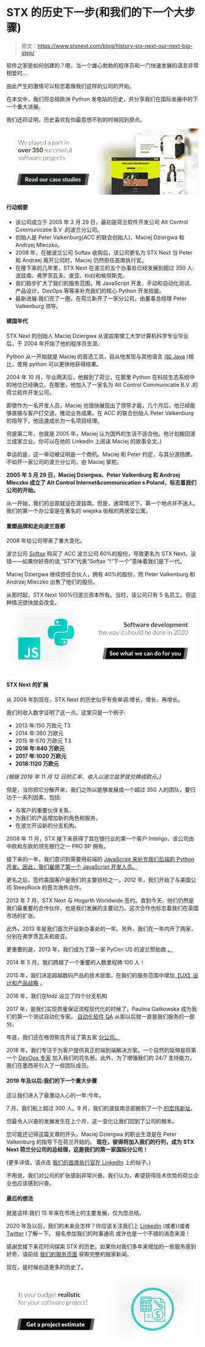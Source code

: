 # STX 的历史下一步(和我们的下一个大步骤)

> 原文：<https://www.stxnext.com/blog/history-stx-next-our-next-big-step/>

 软件之家是如何创建的？嗯，当一个雄心勃勃的程序员和一门快速发展的语言非常相爱时…

由此产生的激情可以标志着像我们这样的公司的开始。

在本文中，我们将总结欧洲 Python 发电站的历史，并分享我们在国际发展中的下一个重大进展。

我们还将证明，历史喜欢在你最意想不到的时候回到原点。

[![Read our case studies](img/eaf2d73bc39be15e20451ce86a36ad75.png)](https://cta-redirect.hubspot.com/cta/redirect/4542168/ccf9def3-1cba-4781-a997-a8c43f67adca) 

#### 行动纲要

*   该公司成立于 2005 年 3 月 29 日，最初是荷兰软件开发公司 Alt Control Communicatie B.V .的波兰分公司。
*   创始人是 Peter Valkenburg(ACC 的联合创始人)、Maciej Dziergwa 和 Andrzej Mleczko。
*   2008 年，在被波兰公司 Softax 收购后，该公司更名为 STX Next 当 Peter 和 Andrzej 离开公司时，Maciej 仍然担任首席执行官。
*   在接下来的几年里，STX Next 在波兰的五个办事处已经发展到超过 350 人:波兹南、弗罗茨瓦夫、皮亚、łódź和格但斯克。
*   我们稳步扩大了我们的服务范围，用 JavaScript 开发、手动和自动化测试、产品设计、DevOps 等等来补充我们的核心 Python 开发技能。
*   最新进展:我们兜了一圈，在荷兰新开了一家分公司，由董事总经理 Peter Valkenburg 领导。

#### 建国年代

STX Next 的创始人 Maciej Dziergwa 从波兹南理工大学计算机科学专业毕业后，于 2004 年开始了他的程序员生涯。

Python 从一开始就是 Maciej 的首选工具，自从他发现与其他语言  [(如 Java](/stx-new-blog/python-vs-java-comparison/) )相比，使用 python 可以更快地获得结果。

2004 年 10 月，毕业两天后，他搬到了荷兰，在那里 Python 在科技生态系统中的地位已经确立。在那里，他加入了一家名为 Alt Control Communicatie B.V .的荷兰软件开发公司。

即使作为一名开发人员，Maciej 也很快展现出了领导才能，几个月后，他已经能够直接与客户打交道，推动业务成果。在 ACC 的联合创始人 Peter Valkenburg 的指导下，他迅速成长为一名项目经理。

但是第二年，也就是 2005 年，Maciej 认为国外的生活不适合他。他计划搬回波兰成家立业。你可以在他的 LinkedIn 上阅读 Maciej 的故事全文。)

幸运的是，这一举动被证明是一个商机。Maciej 和 Peter 约定，与其分道扬镳，不如开一家公司的波兰分公司，由 Maciej 掌舵。

**2005 年 3 月 29 日，Maciej Dziergwa、Peter Valkenburg 和 Andrzej Mleczko 成立了 Alt Control Internet&communication s Poland，标志着我们公司的开始。**

从一开始，我们的总部就设在波兹南。但是，通常情况下，第一个地点并不迷人。我们的第一个办公室是在著名的 wiejska 街租的两居室公寓。

#### 重塑品牌和走向波兰首都

2008 年给公司带来了重大变化。

波兰公司  [Softax](https://www.softax.pl/en/) 购买了 ACC 波兰公司 60%的股份，导致更名为 STX Next。没错——如果你好奇的话,“STX”代表“Softax ”!“下一个”意味着我们是下一代。

Maciej Dziergwa 继续担任合伙人，拥有 40%的股份，而 Peter Valkenburg 和 Andrzej Mleczko 出售了他们的股份。

从那时起，STX Next 100%归波兰资本所有。当时，该公司只有 5 名员工。但这种情况很快就会改变。[![Software development](img/839cbcb352d37e77995fce8799fa8662.png)](https://cta-redirect.hubspot.com/cta/redirect/4542168/0234a030-b669-4efc-af8d-baa810d43217) 

#### STX Next 的扩展

从 2008 年到现在，STX Next 的历史似乎有些单调:增长，增长，再增长。

我们的收入数字证明了这一点。这里只是一个例子:

*   2013 年:150 万欧元 T3
*   2014 年:360 万欧元
*   2015 年:570 万欧元 T3
*   **2016 年:840 万欧元**
*   **2017 年:1020 万欧元**
*   **2018:1120 万欧元**

*(根据 2019 年 11 月 12 日的汇率，收入以波兰兹罗提兑换成欧元。)*

但是，当你把它分解开来，我们之所以能够发展成一个超过 350 人的团队，要归功于一系列因素，包括:

*   与客户的重要伙伴关系，
*   为我们的产品增加新的角色和服务，
*   在波兰开设新的分支机构。

2008 年 11 月，STX 接下来获得了其在银行业的第一个客户:Inteligo，该公司由中欧和东欧的领先银行之一 PKO BP 拥有。

接下来的一年，我们意识到需要用前端的  [JavaScript 来补充我们后端的 Python 开发。因此，我们雇佣了第一个 JavaScript 开发人员。](https://stxnext.com/services/javascript-development/)

更名之后，签约美国客户是我们的主要目标之一。2012 年，我们开始了与美国公司 SteepRock 的首次海外合作。

2013 年 7 月，STX Next 与 Hogarth Worldwide 签约。直到今天，他们仍然是我们最重要的合作伙伴，也是我们发展的主要动力。这次合作也标志着我们在英国市场的扩张。

此外，2013 年是我们首次开设新办事处的一年。另外，我们在一年内开了两家，分别在弗罗茨瓦夫和皮亚。

更重要的是，2013 年，我们成为了第一家 PyCon US 的波兰赞助商  [。](https://pycon-archive.python.org/2013/sponsors/)

2014 年 5 月，我们跨越了一个重要的人数里程碑:100 人！

2015 年，我们决定超越数码产品的技术层面，在我们的服务范围中增加[【UX】设计和产品战略](https://design.stxnext.com/) 。

2016 年，我们在łódź.设立了四个分支机构

2017 年，是我们实现质量保证流程现代化的时候了。Paulina Gatkowska 成为我们的第一个测试自动化专家。  [自动化软件 QA](https://stxnext.com/services/software-testing/) 从那以后就一直是我们服务的一部分。

年底，我们还在格但斯克开设了第五家  [分公司。](/stx-new-blog/building-new-office-gdansk-wojtek-tricity/)

2018 年，我们专注于为客户提供真正的端到端解决方案。一个自然的延伸是将第一个  [DevOps 专家](https://stxnext.com/services/devops/) 加入我们的花名册。此外，为了增强我们的 24/7 支持能力，我们在墨西哥引入了一些团队成员。

#### 2019 年及以后:我们的下一个重大步骤

这让我们进入了最激动人心的一年:今年。

7 月，我们船上超过 300 人。9 月，我们的波兹南总部搬到了一个  [的宏伟新址](https://www.linkedin.com/feed/update/urn:li:activity:6556839086504710145/)。

但最令人兴奋的发展发生在上个月，这一变化让我们回到了公司的根本。

您可能还记得这篇文章的开头，Maciej Dziergwa 的职业生涯是在 Peter Valkenburg 的指导下在荷兰开始的。  **现在，彼得将加入我们的行列，成为 STX Next 荷兰分公司的总经理，这是我们的第一家国际分公司！**

(更多详情，请点击  [我们的首席执行官在 LinkedIn](https://www.linkedin.com/pulse/stx-nexts-1st-step-international-expansion-maciej-dziergwa/) 上的帖子。)

不用说，我们对公司的扩张感到非常兴奋。我们认为，希望获得技术优势的荷兰企业也应该感到兴奋。

#### 最后的想法

就是这样:我们 15 年来在市场上的主要发展，仅为您总结。

2020 年及以后，我们的未来会怎样？你应该关注我们上  [LinkedIn](https://www.linkedin.com/company/692225/) (或者)(或者  [Twitter](https://twitter.com/stxnext) )了解一下。  报名参加我们的时事通讯 或许也是一个不错的消息来源！

感谢您接下来花时间探索 STX 的历史。如果你对我们多年来增加的一些服务感到好奇，请前往  [我们的服务页面](https://stxnext.com/services/) 获取完整的独家新闻。

现在，是时候创造更多的历史了。

[![Get a project estimate](img/33a5cf5f1dda99377719e33bff42de03.png)](https://cta-redirect.hubspot.com/cta/redirect/4542168/1ec1ddae-fe98-45ce-ad83-e2e4a20ca20e)
